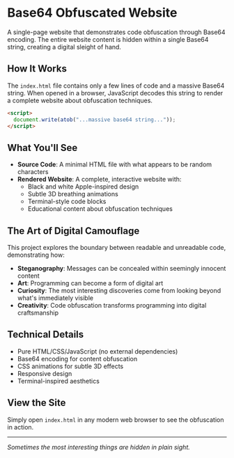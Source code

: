 # Base64 Obfuscated Website

A single-page website that demonstrates code obfuscation through Base64 encoding. The entire website content is hidden within a single Base64 string, creating a digital sleight of hand.

## How It Works

The `index.html` file contains only a few lines of code and a massive Base64 string. When opened in a browser, JavaScript decodes this string to render a complete website about obfuscation techniques.

```html
<script>
  document.write(atob("...massive base64 string..."));
</script>
```

## What You'll See

- **Source Code**: A minimal HTML file with what appears to be random characters
- **Rendered Website**: A complete, interactive website with:
  - Black and white Apple-inspired design
  - Subtle 3D breathing animations
  - Terminal-style code blocks
  - Educational content about obfuscation techniques

## The Art of Digital Camouflage

This project explores the boundary between readable and unreadable code, demonstrating how:

- **Steganography**: Messages can be concealed within seemingly innocent content
- **Art**: Programming can become a form of digital art
- **Curiosity**: The most interesting discoveries come from looking beyond what's immediately visible
- **Creativity**: Code obfuscation transforms programming into digital craftsmanship

## Technical Details

- Pure HTML/CSS/JavaScript (no external dependencies)
- Base64 encoding for content obfuscation
- CSS animations for subtle 3D effects
- Responsive design
- Terminal-inspired aesthetics

## View the Site

Simply open `index.html` in any modern web browser to see the obfuscation in action.

---

_Sometimes the most interesting things are hidden in plain sight._
